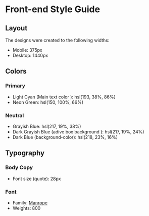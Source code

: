 # Front-end Style Guide

## Layout

The designs were created to the following widths:

- Mobile: 375px
- Desktop: 1440px

## Colors

### Primary

- Light Cyan (Main text color ): hsl(193, 38%, 86%)
- Neon Green: hsl(150, 100%, 66%)

### Neutral

- Grayish Blue: hsl(217, 19%, 38%)
- Dark Grayish Blue (adive box background ): hsl(217, 19%, 24%)
- Dark Blue (background-color): hsl(218, 23%, 16%)

## Typography

### Body Copy

- Font size (quote): 28px

### Font

- Family: [Manrope](https://fonts.google.com/specimen/Manrope)
- Weights: 800
